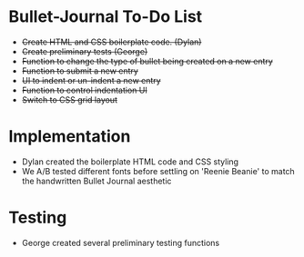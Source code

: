 # Bullet-Journal To-Do List

- ~~Create HTML and CSS boilerplate code. (Dylan)~~
- ~~Create preliminary tests (George)~~
- ~~Function to change the type of bullet being created on a new entry~~
- ~~Function to submit a new entry~~
- ~~UI to indent or un-indent a new entry~~
- ~~Function to control indentation UI~~
- ~~Switch to CSS grid layout~~

# Implementation

- Dylan created the boilerplate HTML code and CSS styling
- We A/B tested different fonts before settling on 'Reenie Beanie' to match the handwritten Bullet Journal aesthetic

# Testing

- George created several preliminary testing functions
